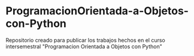# ProgramacionOrientada-a-Objetos-con-Python
Repositorio creado para publicar los trabajos hechos en el curso intersemestral "Programacion Orientada a Objetos con Python"
